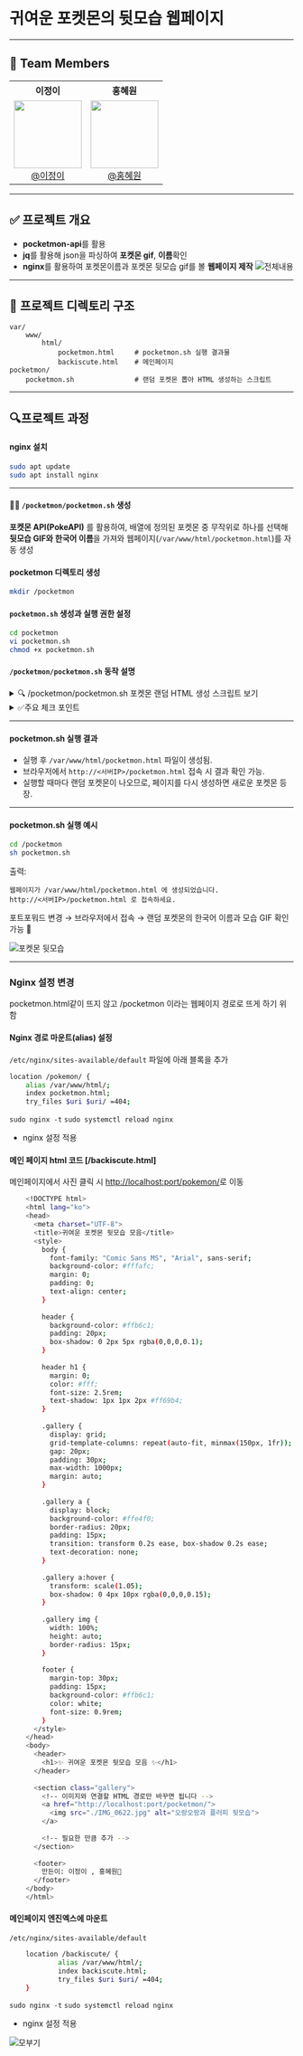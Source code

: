 # 귀여운 포켓몬의 뒷모습 웹페이지

---

## 👥 Team Members
<table>
  <tr>
    <th>이정이</th>
    <th>홍혜원</th>
  </tr>
  <tr>
    <td align="center">
      <img src="https://github.com/2jeong2.png" width="120" /><br/>
      <a href="https://github.com/2jeong2">@이정이</a>
    </td>
    <td align="center">
      <img src="https://github.com/hyewon8245.png" width="120" /><br/>
      <a href="https://github.com/hyewon8245">@홍혜원</a>
    </td>
  </tr>
</table>

---

## ✅ **프로젝트 개요**

- **pocketmon-api**를 활용
- **jq**를 활용해 json을 파싱하여 **포켓몬 gif**, **이름**확인
- **nginx**를 활용하여 포켓몬이름과 포켓몬 뒷모습 gif를 볼 **웹페이지 제작**
![전체내용](최종완성.gif)

---
## 📂 **프로젝트 디렉토리 구조**
```
var/
    www/
        html/
            pocketmon.html     # pocketmon.sh 실행 결과물
            backiscute.html    # 메인페이지
pocketmon/
    pocketmon.sh               # 랜덤 포켓몬 뽑아 HTML 생성하는 스크립트
```
---

## 🔍**프로젝트 과정**

#### nginx 설치

```bash
sudo apt update
sudo apt install nginx
```
---

#### 🧑‍💻 `/pocketmon/pocketmon.sh` 생성
**포켓몬 API(PokeAPI)** 를 활용하여,
배열에 정의된 포켓몬 중 무작위로 하나를 선택해 **뒷모습 GIF와 한국어 이름**을 가져와 웹페이지(`/var/www/html/pocketmon.html`)를 자동 생성

#### pocketmon 디렉토리 생성

```bash
mkdir /pocketmon
```
#### `pocketmon.sh` 생성과 실행 권한 설정

```bash
cd pocketmon
vi pocketmon.sh
chmod +x pocketmon.sh
```


#### `/pocketmon/pocketmon.sh` 동작 설명
<details>
<summary> 🔍 /pocketmon/pocketmon.sh 포켓몬 랜덤 HTML 생성 스크립트 보기</summary>
  
```bash
#!/bin/bash

#의존성 체크 curl과 jq가 깔려있는지 확인
for bin in curl jq; do
  command -v "$bin" >/dev/null 2>&1 || { echo "ERROR: $bin not found"; exit 1; }
done

#포켓몬 배열(좋아하는 포켓몬 20마리)
POKEMONS=("chansey" "meowth" "lucario" "shinx" "pikachu" "magikarp" "gyarados" "turtwig" "oshawott" "farfetchd" "Pichu" "Munchlax" "Pachirisu" "Metapod" "Slowpoke" "Exeggutor" "Dratini" "Mewtwo" "Mew" "Rowlet")


# 배열 길이
LEN=${#POKEMONS[@]}

# 랜덤 인덱스 선택 
IDX=$((RANDOM % LEN))
POKEMON=${POKEMONS[$IDX]}

# API 호출해서 해당 포켓몬의 gif URL 가져오기
# API는 포켓몬에 관련된 데이터를 저장한 내용으로 jq로 파싱하여 뒷모습 gif파일을 가져오도록 만듦
URL=$(curl -s https://pokeapi.co/api/v2/pokemon/$POKEMON \
  | jq -r '.sprites.versions."generation-v"."black-white".animated.back_default')
# species URL 이름을 추출할때 여러 언어들의 이름 정보들을 가진 api 추출
SPECIES_URL=$(curl -s https://pokeapi.co/api/v2/pokemon/$POKEMON | jq -r '.species.url')

# 여러 언어 이름 중 한국어 이름 추출
KOR_NAME=$(curl -s $SPECIES_URL | jq -r '.names[] | select(.language.name=="ko") | .name')


# HTML 파일 생성
OUTFILE="/var/www/html/pocketmon.html"

cat <<EOF > $OUTFILE
<!DOCTYPE html>
<html lang="ko">
  <head>
    <meta charset="utf-8" />
    <meta name="viewport" content="width=device-width,initial-scale=1" />
    <title>$POKEMON Sprite</title>
    <style>
      body { font-family: system-ui, -apple-system, Segoe UI, Roboto, sans-serif; margin: 40px; }
    .card { max-width: 560px; border: 1px solid #ddd; border-radius: 12px; padding: 24px; box-shadow: 0 4px 12px rgba(0,0,0,.06); }
    h1 { margin: 0 0 12px; font-size: 28px; }
    .sub { color: #666; margin-bottom: 20px; }
    .imgbox { display: flex; align-items: center; justify-content: center; min-height: 200px; background: #fafafa; border-radius: 10px; }
    .note { margin-top: 16px; color: #999; font-size: 14px; }
  </style>
  </head>
<body>
  <div class="card">
    <h1>$KOR_NAME</h1>
    <div class="sub">뒷모습 귀엽지
    <div class="imgbox">
     <img src="$URL" alt="$POKEMON">
    </div>
    <div class="note">데이터 출처: <a href="$URL" target="_blank" rel="noreferrer">PokeAPI</a></div>
  </div>
</body>
</html>
EOF

echo "웹페이지가 $OUTFILE 에 생성되었습니다."
echo "http://<서버IP>/pocketmon.html 로 접속하세요."

```
</details>

<details>
<summary>✅주요 체크 포인트</summary>

##### 1. 의존성 체크

```bash
for bin in curl jq; do
  command -v "$bin" >/dev/null 2>&1 || { echo "ERROR: $bin not found"; exit 1; }
done
```

* `curl`, `jq` 명령어가 설치되어 있는지 확인.
* 없으면 에러 메시지 출력 후 종료.

---

##### 2. 포켓몬 배열 준비

```bash
POKEMONS=("chansey" "meowth" "lucario" ... "Rowlet")
```

* 좋아하는 포켓몬 20마리 목록 정의.
* `RANDOM` 값을 이용해 무작위 포켓몬을 선택.

---

##### 3. API 호출

```bash
URL=$(curl -s https://pokeapi.co/api/v2/pokemon/$POKEMON \
  | jq -r '.sprites.versions."generation-v"."black-white".animated.back_default')
```

* `pokeapi.co`에서 선택된 포켓몬의 **뒤모습 애니메이션 GIF URL**을 가져옴.

```bash
SPECIES_URL=$(curl -s https://pokeapi.co/api/v2/pokemon/$POKEMON | jq -r '.species.url')
KOR_NAME=$(curl -s $SPECIES_URL | jq -r '.names[] | select(.language.name=="ko") | .name')
```

* Species API를 추가로 호출해 **여러 언어 이름 중 한국어 이름**을 추출.

---

##### 4. HTML 파일 생성

```bash
OUTFILE="/var/www/html/pocketmon.html"
cat <<EOF > $OUTFILE
... (HTML 구조) ...
EOF
```

* HTML 카드 형태의 페이지를 생성.
* `<h1>` 태그에는 포켓몬의 **한글 이름** 출력.
* `<img>` 태그에는 포켓몬 **뒤모습 GIF** 삽입.
* 하단에 데이터 출처(PokeAPI) 표기.

---
</details>

---

#### pocketmon.sh 실행 결과

* 실행 후 `/var/www/html/pocketmon.html` 파일이 생성됨.
* 브라우저에서 `http://<서버IP>/pocketmon.html` 접속 시 결과 확인 가능.
* 실행할 때마다 랜덤 포켓몬이 나오므로, 페이지를 다시 생성하면 새로운 포켓몬 등장.

--- 

#### pocketmon.sh 실행 예시

```bash
cd /pocketmon
sh pocketmon.sh
```

출력:

```
웹페이지가 /var/www/html/pocketmon.html 에 생성되었습니다.
http://<서버IP>/pocketmon.html 로 접속하세요.
```

포트포워드 변경 →  브라우저에서 접속 → 랜덤 포켓몬의 한국어 이름과 모습 GIF 확인 가능 🎉

![포켓몬 뒷모습](파오리_고화질2.gif)

---

### Nginx 설정 변경
pocketmon.html같이 뜨지 않고 /pocketmon 이라는 웹페이지 경로로 뜨게 하기 위함


#### Nginx 경로 마운트(alias) 설정


`/etc/nginx/sites-available/default` 파일에 아래 블록을 추가 

```bash
location /pokemon/ {
	alias /var/www/html/;
	index pocketmon.html;
	try_files $uri $uri/ =404;
```
`sudo nginx -t`
`sudo systemctl reload nginx`
- nginx 설정 적용
    
#### 메인 페이지 html 코드 [/backiscute.html]
메인페이지에서 사진 클릭 시 [http://localhost:port/pokemon/](http://localhost:port/pocketmon/)로 이동

```bash
    <!DOCTYPE html>
    <html lang="ko">
    <head>
      <meta charset="UTF-8">
      <title>귀여운 포켓몬 뒷모습 모음</title>
      <style>
        body {
          font-family: "Comic Sans MS", "Arial", sans-serif;
          background-color: #fffafc;
          margin: 0;
          padding: 0;
          text-align: center;
        }
    
        header {
          background-color: #ffb6c1;
          padding: 20px;
          box-shadow: 0 2px 5px rgba(0,0,0,0.1);
        }
    
        header h1 {
          margin: 0;
          color: #fff;
          font-size: 2.5rem;
          text-shadow: 1px 1px 2px #ff69b4;
        }
    
        .gallery {
          display: grid;
          grid-template-columns: repeat(auto-fit, minmax(150px, 1fr));
          gap: 20px;
          padding: 30px;
          max-width: 1000px;
          margin: auto;
        }
    
        .gallery a {
          display: block;
          background-color: #ffe4f0;
          border-radius: 20px;
          padding: 15px;
          transition: transform 0.2s ease, box-shadow 0.2s ease;
          text-decoration: none;
        }
    
        .gallery a:hover {
          transform: scale(1.05);
          box-shadow: 0 4px 10px rgba(0,0,0,0.15);
        }
    
        .gallery img {
          width: 100%;
          height: auto;
          border-radius: 15px;
        }
    
        footer {
          margin-top: 30px;
          padding: 15px;
          background-color: #ffb6c1;
          color: white;
          font-size: 0.9rem;
        }
      </style>
    </head>
    <body>
      <header>
        <h1>✨ 귀여운 포켓몬 뒷모습 모음 ✨</h1>
      </header>
    
      <section class="gallery">
        <!-- 이미지와 연결할 HTML 경로만 바꾸면 됩니다 -->
        <a href="http://localhost:port/pocketmon/">
          <img src="./IMG_0622.jpg" alt="오랑오랑과 플러피 뒷모습">
        </a>
        
        <!-- 필요한 만큼 추가 -->
      </section>
    
      <footer>
        만든이: 이정이 , 홍혜원🐾
      </footer>
    </body>
    </html>
```
    
#### 메인페이지 엔진엑스에 마운트

`/etc/nginx/sites-available/default`    

```bash
    location /backiscute/ {
            alias /var/www/html/;
            index backiscute.html;
            try_files $uri $uri/ =404;
    }
```

`sudo nginx -t`
`sudo systemctl reload nginx`
- nginx 설정 적용

![모부기](모부기.gif)
    

